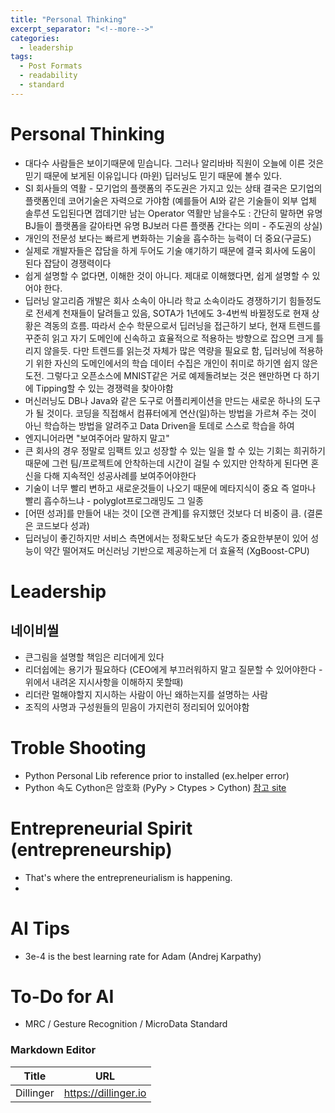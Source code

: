 ```yaml
---
title: "Personal Thinking"
excerpt_separator: "<!--more-->"
categories:
  - leadership
tags:
  - Post Formats
  - readability
  - standard
---
```

# Personal Thinking
* 대다수 사람들은 보이기때문에 믿습니다. 그러나 알리바바 직원이 오늘에 이른 것은 믿기 때문에 보게된 이유입니다 (마윈) 딥러닝도 믿기 때문에 볼수 있다.
* SI 회사들의 역활 - 모기업의 플랫폼의 주도권은 가지고 있는 상태 결국은 모기업의 플랫폼인데 코어기술은 자력으로 가야함 (예를들어 AI와 같은 기술들이 외부 업체 솔루션 도입된다면 껍데기만 남는 Operator 역활만 남을수도 : 간단히 말하면 유명 BJ들이 플랫폼을 갈아타면 유명 BJ보러 다른 플랫폼 간다는 의미 - 주도권의 상실)
* 개인의 전문성 보다는 빠르게 변화하는 기술을 흡수하는 능력이 더 중요(구글도)
* 실제로 개발자들은 잡담을 하게 두어도 기술 얘기하기 때문에 결국 회사에 도움이 된다 잡담이 경쟁력이다
* 쉽게 설명할 수 없다면, 이해한 것이 아니다. 제대로 이해했다면, 쉽게 설명할 수 있어야 한다.
* 딥러닝 알고리즘 개발은 회사 소속이 아니라 학교 소속이라도 경쟁하기기 힘들정도로 전세계 천재들이 달려들고 있음, SOTA가 1년에도 3-4번씩 바뀔정도로 현재 상황은 격동의 흐름. 따라서 순수 학문으로서 딥러닝을 접근하기 보다, 현재 트렌드를 꾸준히 읽고 자기 도메인에 신속하고 효율적으로 적용하는 방향으로 잡으면 크게 틀리지 않을듯. 다만 트렌드를 읽는것 자체가 많은 역량을 필요로 함, 딥러닝에 적용하기 위한 자신의 도메인에서의 학습 데이터 수집은 개인이 취미로 하기엔 쉽지 않은 도전. 그렇다고 오픈소스에 MNIST같은 거로 예제돌려보는 것은 왠만하면 다 하기에 Tipping할 수 있는 경쟁력을 찾아야함
* 머신러닝도 DB나 Java와 같은 도구로 어플리케이션을 만드는 새로운 하나의 도구가 될 것이다. 코딩을 직접해서 컴퓨터에게 연산(일)하는 방법을 가르쳐 주는 것이 아닌 학습하는 방법을 알려주고 Data Driven을 토데로 스스로 학습을 하여 
* 엔지니어라면 "보여주어라 말하지 말고"
* 큰 회사의 경우 정말로 임팩트 있고 성장할 수 있는 일을 할 수 있는 기회는 희귀하기 때문에 그런 팀/프로젝트에 안착하는데 시간이 걸릴 수 있지만 안착하게 된다면 혼신을 다해 지속적인 성공사례를 보여주어야한다 
* 기술이 너무 빨리 변하고 새로운것들이 나오기 때문에 메타지식이 중요 즉 얼마나 빨리 흡수하느냐 - polyglot프로그래밍도 그 일종
* [어떤 성과]를 만들어 내는 것이 [오랜 관계]를 유지했던 것보다 더 비중이 큼. (결론은 코드보다 성과)
* 딥러닝이 좋긴하지만 서비스 측면에서는 정확도보단 속도가 중요한부분이 있어 성능이 약간 떨어져도 머신러닝 기반으로 제공하는게 더 효율적 (XgBoost-CPU)

# Leadership
## 네이비씰
* 큰그림을 설명할 책임은 리더에게 있다
* 리더쉽에는 용기가 필요하다 (CEO에게 부끄러워하지 말고 질문할 수 있어야한다 - 위에서 내려온 지시사항을 이해하지 못할때)
* 리더란 멀해야할지 지시하는 사람이 아닌 왜하는지를 설명하는 사람
* 조직의 사명과 구성원들의 믿음이 가지런히 정리되어 있어야함 

# Troble Shooting
* Python Personal Lib reference prior to installed (ex.helper error)
* Python 속도 Cython은 암호화 (PyPy > Ctypes > Cython) [참고 site](http://mcchae.egloos.com/11152022)

# Entrepreneurial Spirit (entrepreneurship)
* That's where the entrepreneurialism is happening.
*
# AI Tips
* 3e-4 is the best learning rate for Adam (Andrej Karpathy)

# To-Do for AI
* MRC / Gesture Recognition / MicroData Standard

### Markdown Editor
| Title | URL |
| ------ | ------ |
| Dillinger | https://dillinger.io |
